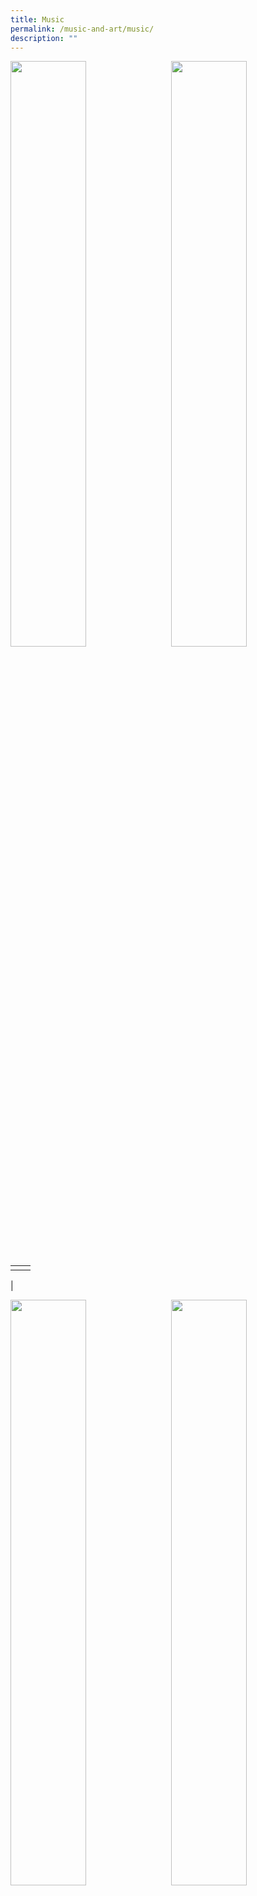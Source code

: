 ```yaml
---
title: Music
permalink: /music-and-art/music/
description: ""
---
```

<img src="/images/musicnart.jpg" style="width:49%" align=left>
<img src="/images/musicnart.jpg" style="width:49%" align=right>

<br clear="left">

|  |  |
|---|---|
|  |  |
|

<img src="/images/musicnart.jpg" style="width:49%" align=left>
<img src="/images/musicnart.jpg" style="width:49%" align=right>

<br clear="left">

|  |  |
|---|---|
|  |  |
|